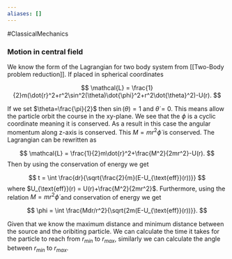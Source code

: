 ```yaml
---
aliases: []
---
```

#ClassicalMechanics 

### Motion in central field

We know the form of the Lagrangian for two body system from [[Two-Body problem reduction]]. If placed in spherical coordinates 

$$
\mathcal{L} = \frac{1}{2}m(\dot{r}^2+r^2\sin^2(\theta)\dot{\phi}^2+r^2\dot{\theta}^2)-U(r).
$$

If we set $\theta=\frac{\pi}{2}$ then $\sin(\theta) = 1$ and $\dot{\theta} = 0$. This means allow the particle orbit the course in the xy-plane. We see that the $\phi$ is a cyclic coordinate meaning it is conserved. As a result in this case the angular momentum along z-axis is conserved. This $M = mr^2\dot{\phi}$ is conserved. The Lagrangian can be rewritten as

$$
\mathcal{L} = \frac{1}{2}m\dot{r}^2+\frac{M^2}{2mr^2}-U(r).
$$
Then by using the conservation of energy we get 

$$
t = \int \frac{dr}{\sqrt{\frac{2}{m}(E-U_{\text{eff}}(r))}}
$$
where $U_{\text{eff}}(r) = U(r)+\frac{M^2}{2mr^2}$. Furthermore, using the relation $M = mr^2\dot{\phi}$ and conservation of energy we get

$$
\phi = \int \frac{Mdr/r^2}{\sqrt{2m(E-U_{\text{eff}}(r))}}.
$$

Given that we know the maximum distance and minimum distance between the source and the oribiting particle. We can calculate the time it takes for the particle to reach from $r_{min}$ to $r_{max}$, similarly we can calculate the angle between $r_{min}$ to $r_{max}$. 

